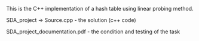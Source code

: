 This is the C++ implementation of a hash table using linear probing method.

SDA_project -> Source.cpp - the solution (c++ code)

SDA_project_documentation.pdf - the condition and testing of the task
